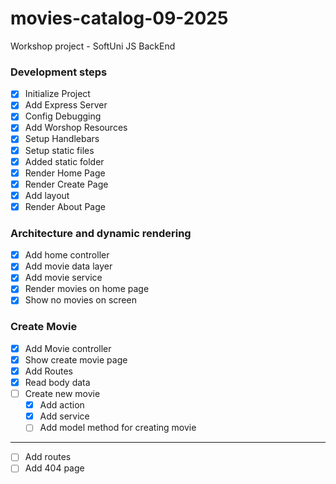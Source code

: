 # movies-catalog-09-2025

Workshop project - SoftUni JS BackEnd

### Development steps

- [x] Initialize Project
- [x] Add Express Server
- [x] Config Debugging
- [x] Add Worshop Resources
- [x] Setup Handlebars
- [x] Setup static files
- [x] Added static folder
- [x] Render Home Page
- [x] Render Create Page
- [x] Add layout
- [x] Render About Page

### Architecture and dynamic rendering

- [x] Add home controller
- [x] Add movie data layer
- [x] Add movie service
- [x] Render movies on home page
- [x] Show no movies on screen

### Create Movie

- [x] Add Movie controller
- [x] Show create movie page
- [x] Add Routes
- [x] Read body data
- [ ] Create new movie
  - [x] Add action
  - [x] Add service
  - [ ] Add model method for creating movie

---

- [ ] Add routes
- [ ] Add 404 page
